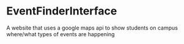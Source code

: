 # EventFinderInterface
A website that uses a google maps api to show students on campus where/what types of events are happening
